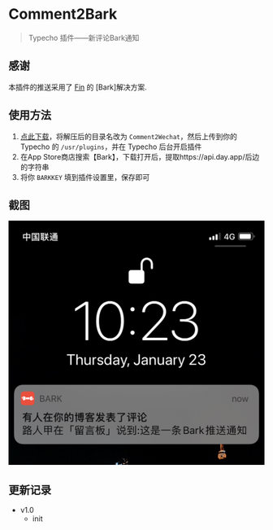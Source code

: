 # Comment2Bark

> Typecho 插件——新评论Bark通知 

## 感谢
本插件的推送采用了 [Fin](https://github.com/Finb/Bark) 的 [Bark]解决方案.

## 使用方法

 1. [点此下载](https://github.com/Colaink/Comment2Bark/archive/master.zip)，将解压后的目录名改为 `Comment2Wechat`，然后上传到你的 Typecho 的 `/usr/plugins`，并在 Typecho 后台开启插件
 2. 在App Store商店搜索【Bark】，下载打开后，提取https://api.day.app/后边的字符串
 3. 将你 `BARKKEY` 填到插件设置里，保存即可


## 截图

![推送截图](pic.PNG)

## 更新记录
 - v1.0
   - init
